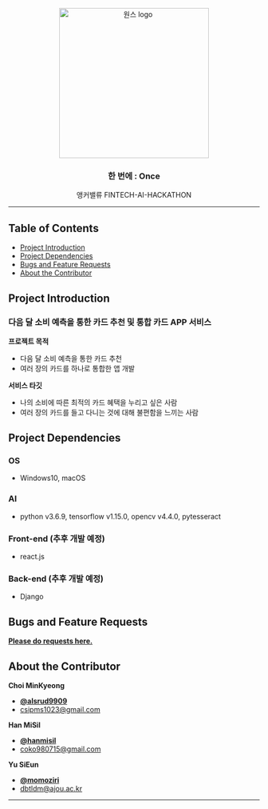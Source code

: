 <p align="center">
    <img src="https://user-images.githubusercontent.com/59993071/91258055-6434f100-e7a6-11ea-8f01-39e45af9d485.png" alt="원스 logo" width="300" height="300">
</p>

<h3 align="center">한 번에 : Once</h3>

<p align="center">
  앵커밸류 FINTECH-AI-HACKATHON
</p>


* * *


## Table of Contents

- [Project Introduction](#Project-Introduction)
- [Project Dependencies](#Project-Dependencies)
- [Bugs and Feature Requests](#Bugs-and-Feature-Requests)
- [About the Contributor](#About-the-Contributor)


## Project Introduction

### 다음 달 소비 예측을 통한 카드 추천 및 통합 카드 APP 서비스

**프로젝트 목적**

- 다음 달 소비 예측을 통한 카드 추천
- 여러 장의 카드를 하나로 통합한 앱 개발

**서비스 타깃**

- 나의 소비에 따른 최적의 카드 혜택을 누리고 싶은 사람
- 여러 장의 카드를 들고 다니는 것에 대해 불편함을 느끼는 사람

## Project Dependencies

### OS
- Windows10, macOS

### AI
- python v3.6.9, tensorflow v1.15.0, opencv v4.4.0, pytesseract

### Front-end (추후 개발 예정)
- react.js

### Back-end (추후 개발 예정)
- Django


## Bugs and Feature Requests

[**Please do requests here.**](https://github.com/alsrud9909/Fintech_AI_Hackathon/issues)


## About the Contributor

**Choi MinKyeong**
- [**@alsrud9909**](https://github.com/alsrud9909)   
- <csipms1023@gmail.com>  

**Han MiSil**
- [**@hanmisil**](https://github.com/hanmisil)
- <coko980715@gmail.com>

**Yu SiEun**
- [**@momoziri**](https://github.com/momoziri)
- <dbtldm@ajou.ac.kr>


* * *
